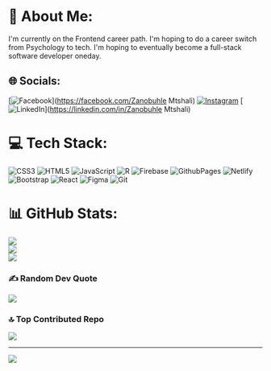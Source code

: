 # 💫 About Me:
I'm currently on the Frontend career path. I'm hoping to do a career switch from Psychology to tech. I'm hoping to eventually become a full-stack software developer oneday.


## 🌐 Socials:
[![Facebook](https://img.shields.io/badge/Facebook-%231877F2.svg?logo=Facebook&logoColor=white)](https://facebook.com/Zanobuhle Mtshali) [![Instagram](https://img.shields.io/badge/Instagram-%23E4405F.svg?logo=Instagram&logoColor=white)](https://instagram.com/buhle_mtshali01) [![LinkedIn](https://img.shields.io/badge/LinkedIn-%230077B5.svg?logo=linkedin&logoColor=white)](https://linkedin.com/in/Zanobuhle Mtshali) 

# 💻 Tech Stack:
![CSS3](https://img.shields.io/badge/css3-%231572B6.svg?style=for-the-badge&logo=css3&logoColor=white) ![HTML5](https://img.shields.io/badge/html5-%23E34F26.svg?style=for-the-badge&logo=html5&logoColor=white) ![JavaScript](https://img.shields.io/badge/javascript-%23323330.svg?style=for-the-badge&logo=javascript&logoColor=%23F7DF1E) ![R](https://img.shields.io/badge/r-%23276DC3.svg?style=for-the-badge&logo=r&logoColor=white) ![Firebase](https://img.shields.io/badge/firebase-%23039BE5.svg?style=for-the-badge&logo=firebase) ![GithubPages](https://img.shields.io/badge/github%20pages-121013?style=for-the-badge&logo=github&logoColor=white) ![Netlify](https://img.shields.io/badge/netlify-%23000000.svg?style=for-the-badge&logo=netlify&logoColor=#00C7B7) ![Bootstrap](https://img.shields.io/badge/bootstrap-%238511FA.svg?style=for-the-badge&logo=bootstrap&logoColor=white) ![React](https://img.shields.io/badge/react-%2320232a.svg?style=for-the-badge&logo=react&logoColor=%2361DAFB) ![Figma](https://img.shields.io/badge/figma-%23F24E1E.svg?style=for-the-badge&logo=figma&logoColor=white) ![Git](https://img.shields.io/badge/git-%23F05033.svg?style=for-the-badge&logo=git&logoColor=white)
# 📊 GitHub Stats:
![](https://github-readme-stats.vercel.app/api?username=BuhleMtshali&theme=dark&hide_border=false&include_all_commits=false&count_private=false)<br/>
![](https://github-readme-streak-stats.herokuapp.com/?user=BuhleMtshali&theme=dark&hide_border=false)<br/>
![](https://github-readme-stats.vercel.app/api/top-langs/?username=BuhleMtshali&theme=dark&hide_border=false&include_all_commits=false&count_private=false&layout=compact)

### ✍️ Random Dev Quote
![](https://quotes-github-readme.vercel.app/api?type=horizontal&theme=radical)

### 🔝 Top Contributed Repo
![](https://github-contributor-stats.vercel.app/api?username=BuhleMtshali&limit=5&theme=dark&combine_all_yearly_contributions=true)

---
[![](https://visitcount.itsvg.in/api?id=BuhleMtshali&icon=0&color=0)](https://visitcount.itsvg.in)

<!-- Proudly created with GPRM ( https://gprm.itsvg.in ) -->

<!---
BuhleMtshali/BuhleMtshali is a ✨ special ✨ repository because its `README.md` (this file) appears on your GitHub profile.
You can click the Preview link to take a look at your changes.
--->
